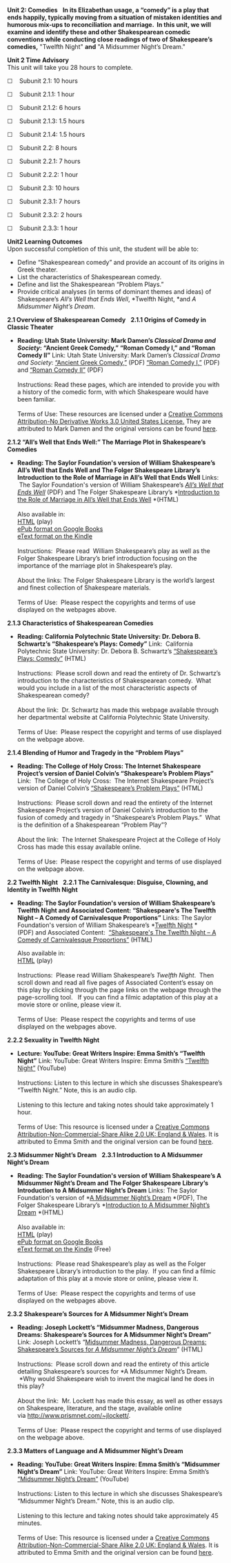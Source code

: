 **Unit 2: Comedies** <span id="2"></span> 
**In its Elizabethan usage, a “comedy” is a play that ends happily,
typically moving from a situation of mistaken identities and humorous
mix-ups to reconciliation and marriage.  In this unit, we will examine
and identify these and other Shakespearean comedic conventions while
conducting close readings of two of Shakespeare’s comedies,** "Twelfth
Night" **and** "A Midsummer Night’s Dream."

**Unit 2 Time Advisory**  
This unit will take you 28 hours to complete.   
  
 ☐    Subunit 2.1: 10 hours  
  
 ☐    Subunit 2.1.1: 1 hour  
  
 ☐    Subunit 2.1.2: 6 hours  
  
 ☐    Subunit 2.1.3: 1.5 hours  
  
 ☐    Subunit 2.1.4: 1.5 hours

☐    Subunit 2.2: 8 hours  
  
 ☐    Subunit 2.2.1: 7 hours  
  
 ☐    Subunit 2.2.2: 1 hour

☐    Subunit 2.3: 10 hours  
  
 ☐    Subunit 2.3.1: 7 hours  
  
 ☐    Subunit 2.3.2: 2 hours  
  
 ☐    Subunit 2.3.3: 1 hour

**Unit2 Learning Outcomes**  
Upon successful completion of this unit, the student will be able to:

-   Define “Shakespearean comedy” and provide an account of its origins
    in Greek theater.
-   List the characteristics of Shakespearean comedy.
-   Define and list the Shakespearean “Problem Plays.”
-   Provide critical analyses (in terms of dominant themes and ideas) of
    Shakespeare’s *All’s Well that Ends Well*, *Twelfth Night, *and *A
    Midsummer Night’s Dream*.

**2.1 Overview of Shakespearean Comedy** <span id="2.1"></span> 
**2.1.1 Origins of Comedy in Classic Theater** <span id="2.1.1"></span> 
-   **Reading: Utah State University: Mark Damen’s *Classical Drama and
    Society*: “Ancient Greek Comedy,” “Roman Comedy I,” and “Roman
    Comedy II”**
    Link: Utah State University: Mark Damen’s *Classical Drama and
    Society*: [“Ancient Greek
    Comedy,”](http://www.saylor.org/site/wp-content/uploads/2013/04/ENGL401-2.1.1-EarlyGreekComedyandSatyrPlays.pdf)
    (PDF) [“Roman Comedy
    I,”](http://www.saylor.org/site/wp-content/uploads/2013/04/ENGL401-2.1.1-RomanComedyPart1-.pdf)
    (PDF) and [“Roman Comedy
    II”](http://www.saylor.org/site/wp-content/uploads/2013/04/ENGL401-2.1.1-RomanComedyPart2.pdf)
    (PDF)  
        
     Instructions: Read these pages, which are intended to provide you
    with a history of the comedic form, with which Shakespeare would
    have been familiar.  
        
     Terms of Use: These resources are licensed under a [Creative
    Commons Attribution-No Derivative Works 3.0 United States
    License.](http://creativecommons.org/licenses/by-nd/3.0/us/) They
    are attributed to Mark Damen and the original versions can be found
    [here](http://www.usu.edu/markdamen/ClasDram/coursedescription.htm).

**2.1.2 “All’s Well that Ends Well:” The Marriage Plot in Shakespeare’s
Comedies** <span id="2.1.2"></span> 
-   **Reading: The Saylor Foundation's version of William Shakespeare’s
    All’s Well that Ends Well and The Folger Shakespeare Library’s
    Introduction to the Role of Marriage in All’s Well that Ends Well**
    Links:  The Saylor Foundation's version of William
    Shakespeare’s [*All’s Well that Ends
    Well*](http://www.saylor.org/site/wp-content/uploads/2011/11/SAYLOR.ORG-ENGL401-ALLS-WELL-THAT-ENDS-WELL.pdf) (PDF)
    and The Folger Shakespeare Library’s *[Introduction to the Role of
    Marriage in All’s Well that Ends
    Well](http://www.folger.edu/template.cfm?cid=877) *(HTML)  
        
     Also available in:  
     [HTML](http://www.gutenberg.org/cache/epub/1529/pg1529.html)
    (play)  
     [ePub format on Google
    Books](http://books.google.com/books?id=HtnE8gQR9lYC&printsec=frontcover&dq=All%E2%80%99s+Well+that+Ends+Well&source=bl&ots=lbjrsXFkz4&sig=tQlbo70bHSB7_YpMX_nXUGQirBk&hl=en&ei=UC2OTOfnDIP98Abx-b36CQ&sa=X&oi=book_result&ct=result&resnum=3&ved=0CDMQ6AEwAg#v=onepag)  
     [eText format on the
    Kindle](http://www.amazon.com/Alls-Well-That-Ends-ebook/dp/B000FC1FXE/ref=sr_1_1?ie=UTF8&m=AG56TWVU5XWC2&s=digital-text&qid=1284386211&sr=1-1)  
        
     Instructions:  Please read  William Shakespeare’s play as well as
    the Folger Shakespeare Library’s brief introduction focusing on the
    importance of the marriage plot in Shakespeare’s play.    
          
     About the links: The Folger Shakespeare Library is the world’s
    largest and finest collection of Shakespeare materials.    
        
     Terms of Use:  Please respect the copyrights and terms of use
    displayed on the webpages above.

**2.1.3 Characteristics of Shakespearean Comedies** <span
id="2.1.3"></span> 
-   **Reading: California Polytechnic State University: Dr. Debora B.
    Schwartz’s “Shakespeare’s Plays: Comedy”**
    Link:  California Polytechnic State University: Dr. Debora B.
    Schwartz’s [“Shakespeare’s Plays:
    Comedy”](http://cla.calpoly.edu/%7Edschwart/engl339/comedy.html)
    (HTML)  
        
     Instructions:  Please scroll down and read the entirety of Dr.
    Schwartz’s introduction to the characteristics of Shakespearean
    comedy.  What would you include in a list of the most characteristic
    aspects of Shakespearean comedy?    
          
     About the link:  Dr. Schwartz has made this webpage available
    through her departmental website at California Polytechnic State
    University.    
        
     Terms of Use:  Please respect the copyright and terms of use
    displayed on the webpage above.

**2.1.4 Blending of Humor and Tragedy in the “Problem Plays”** <span
id="2.1.4"></span> 
-   **Reading: The College of Holy Cross: The Internet Shakespeare
    Project’s version of Daniel Colvin’s “Shakespeare’s Problem Plays”**
    Link:  The College of Holy Cross:  The Internet Shakespeare
    Project’s version of Daniel Colvin’s [“Shakespeare’s Problem
    Plays”](http://college.holycross.edu/projects/isp/measure/essays/1_3_problemplays.html) (HTML)  
        
     Instructions:  Please scroll down and read the entirety of the
    Internet Shakespeare Project’s version of Daniel Colvin’s
    introduction to the fusion of comedy and tragedy in “Shakespeare’s
    Problem Plays.”  What is the definition of a Shakespearean “Problem
    Play”?    
          
     About the link:  The Internet Shakespeare Project at the College of
    Holy Cross has made this essay available online.    
        
     Terms of Use:  Please respect the copyright and terms of use
    displayed on the webpage above.

**2.2 Twelfth Night** <span id="2.2"></span> 
**2.2.1 The Carnivalesque: Disguise, Clowning, and Identity in Twelfth
Night** <span id="2.2.1"></span> 
-   **Reading: The Saylor Foundation's version of William Shakespeare’s
    Twelfth Night and Associated Content: “Shakespeare's The Twelfth
    Night – A Comedy of Carnivalesque Proportions”**
    Links: The Saylor Foundation's version of William Shakespeare’s
    *[Twelfth
    Night](http://www.saylor.org/site/wp-content/uploads/2011/11/SAYLOR.ORG-ENGL401-TWELFTH-NIGHT.pdf) *(PDF) and
    Associated Content:  [“Shakespeare's The Twelfth Night – A Comedy of
    Carnivalesque
    Proportions”](https://web.archive.org/web/20090105062523/http://www.associatedcontent.com/article/605541/shakespeares_the_twelfth_night_a_comedy.html?cat=2) (HTML)  
      
     Also available in:  
     [HTML](http://www.gutenberg.org/cache/epub/1527/pg1527.html) (play)  
        
     Instructions:  Please read William Shakespeare’s *Twelfth Night*.
     Then scroll down and read all five pages of Associated Content’s
    essay on this play by clicking through the page links on the webpage
    through the page-scrolling tool.   If you can find a filmic
    adaptation of this play at a movie store or online, please view
    it.  
          
     Terms of Use:  Please respect the copyrights and terms of use
    displayed on the webpages above.

**2.2.2 Sexuality in Twelfth Night** <span id="2.2.2"></span> 
-   **Lecture: YouTube: Great Writers Inspire: Emma Smith’s “Twelfth
    Night”**
    Link: YouTube: Great Writers Inspire: Emma Smith’s [“Twelfth
    Night”](http://www.youtube.com/watch?v=wpjLNdsuSRU) (YouTube)  
        
     Instructions: Listen to this lecture in which she discusses
    Shakespeare’s “Twelfth Night.” Note, this is an audio clip.  
        
     Listening to this lecture and taking notes should take
    approximately 1 hour.  
        
     Terms of Use: This resource is licensed under a [Creative Commons
    Attribution-Non-Commercial-Share Alike 2.0 UK: England &
    Wales](http://creativecommons.org/licenses/by-nc-sa/2.0/). It is
    attributed to Emma Smith and the original version can be found
    [here](http://writersinspire.org/content/twelfth-night).

**2.3 Midsummer Night’s Dream** <span id="2.3"></span> 
**2.3.1 Introduction to A Midsummer Night’s Dream** <span
id="2.3.1"></span> 
-   **Reading: The Saylor Foundation's version of William Shakespeare’s
    A Midsummer Night’s Dream and The Folger Shakespeare Library’s
    Introduction to A Midsummer Night’s Dream**
    Links: The Saylor Foundation's version of *[A Midsummer Night’s
    Dream](http://www.saylor.org/site/wp-content/uploads/2011/11/SAYLOR.ORG-ENGL401-MIDSUMMER-NIGHTS-DREAM.pdf) *(PDF), The
    Folger Shakespeare Library’s *[Introduction to A Midsummer Night’s
    Dream](http://www.folger.edu/template.cfm?cid=901) *(HTML)  
        
     Also available in:  
     [HTML](http://www.gutenberg.org/cache/epub/2242/pg2242.html)
    (play)  
     [ePub format on Google
    Books](http://books.google.com/books?id=ljnfc90FevUC&printsec=frontcover&dq=A+Midsummer%27s+Night+Dream&hl=en&ei=IjGOTJCXEcOB8gaYm-iZCw&sa=X&oi=book_result&ct=result&resnum=1&ved=0CDUQ6AEwAA#v=onepage&q&f=false)  
     [eText format on the
    Kindle](http://www.amazon.com/A-Midsummer-Nights-Dream-ebook/dp/B000JMLOJU/ref=sr_1_1?ie=UTF8&m=AG56TWVU5XWC2&s=digital-text&qid=1284387771&sr=1-1)
    (Free)  
        
     Instructions:  Please read Shakespeare’s play as well as the Folger
    Shakespeare Library’s introduction to the play.  If you can find a
    filmic adaptation of this play at a movie store or online, please
    view it.     
          
     Terms of Use:  Please respect the copyrights and terms of use
    displayed on the webpages above.

**2.3.2 Shakespeare’s Sources for A Midsummer Night’s Dream** <span
id="2.3.2"></span> 
-   **Reading: Joseph Lockett’s “Midsummer Madness, Dangerous Dreams:
    Shakespeare’s Sources for A Midsummer Night’s Dream”**
    Link: Joseph Lockett’s “[Midsummer Madness, Dangerous Dreams:
    Shakespeare’s Sources for *A Midsummer Night’s
    Dream*](http://www.prismnet.com/~jlockett/Grist/English/dream-sources.html)” (HTML)  
        
     Instructions:  Please scroll down and read the entirety of this
    article detailing Shakespeare’s sources for *A Midsummer Night’s
    Dream.  *Why would Shakespeare wish to invent the magical land he
    does in this play?    
          
     About the link:  Mr. Lockett has made this essay, as well as other
    essays on Shakespeare, literature, and the stage, available online
    via <http://www.prismnet.com/~jlockett/>.  
        
     Terms of Use:  Please respect the copyright and terms of use
    displayed on the webpage above.

**2.3.3 Matters of Language and A Midsummer Night’s Dream** <span
id="2.3.3"></span> 
-   **Reading: YouTube: Great Writers Inspire: Emma Smith’s “Midsummer
    Night’s Dream”**
    Link: YouTube: Great Writers Inspire: Emma Smith’s [“Midsummer
    Night’s Dream”](http://www.youtube.com/watch?v=YzHyLKUun4s)
    (YouTube)  
        
     Instructions: Listen to this lecture in which she discusses
    Shakespeare’s “Midsummer Night’s Dream.” Note, this is an audio
    clip.  
        
     Listening to this lecture and taking notes should take
    approximately 45 minutes.  
        
     Terms of Use: This resource is licensed under a [Creative Commons
    Attribution-Non-Commercial-Share Alike 2.0 UK: England &
    Wales](http://creativecommons.org/licenses/by-nc-sa/2.0/). It is
    attributed to Emma Smith and the original version can be found
    [here](http://writersinspire.org/content/midsummer-nights-dream-0).


